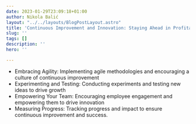 ```yaml
---
date: 2023-01-29T23:09:18+01:00
author: Nikola Balić
layout: "../../layouts/BlogPostLayout.astro"
title: 'Continuous Improvement and Innovation: Staying Ahead in Profitable SaaS Companies'
slug: ''
tags: []
description: ''
hero: ''

---
```

* Embracing Agility: Implementing agile methodologies and encouraging a culture of continuous improvement
* Experimenting and Testing: Conducting experiments and testing new ideas to drive growth
* Empowering Your Team: Encouraging employee engagement and empowering them to drive innovation
* Measuring Progress: Tracking progress and impact to ensure continuous improvement and success.